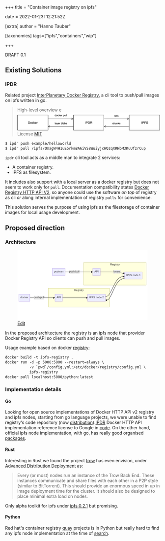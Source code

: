 +++
title = "Container image registry on ipfs"

date = 2022-01-23T12:21:52Z

[extra]
author = "Hanno Tauber"

[taxonomies]
tags=["ipfs","containers","wip"]

+++

DRAFT 0.1

## Existing Solutions

### IPDR

Related project [InterPlanetary Docker Registry](https://github.com/ipdr/ipdr), a cli tool to push/pull images on ipfs written in go.

> High-level overview
e <img src="/assets/blog/container_image_registry_on_ipfs/ipdr_arch.png" />
> License [MIT](https://github.com/ipdr/ipdr/blob/master/LICENSE)

```
$ ipdr push example/helloworld
$ ipdr pull /ipfs/QmagW4H1uE5rkm8A6iVS8WuiyjcWQzqXRHbM3KuUfzrCup
```

`ipdr` cli tool acts as a middle man to integrate 2 services:
- A container registry.
- IPFS as filesystem.

It includes also support with a local server as a docker registry but does not seem to work only for `pull`.  Documentation compatibility states [Docker Registry HTTP API V2](https://docs.docker.com/registry/spec/api/#docker-registry-http-api-v2), so anyone could use the software _on top_ of registry as cli _or_ along internal implementation of registry `pulls` for convenience.

This solution serves the purpose of using ipfs as the filestorage of container images for local usage development.

## Proposed direction

### Architecture

<figure>
<img src="/assets/blog/container_image_registry_on_ipfs/arch.png" />
<figcaption><a href="https://mermaid.live/edit/#pako:eNp1kLkOwjAMhl8l8kyF6NiBCTYmWCNVpnFpRC7lGCrg3UkJiNtDZMXf__s4QWcFQQMHj25gmy03LIezQqNhVbU8uxSGuUtKnRk6yUq9vCHti8zTQYbox_I9xYRWlcKRfMguTLo-tCa3ahcFIiP-mNRPlxcVe3f5CdXsZ6v7PF_l-mMSYbsj-Y-lb0KYgSavUYp8qdNEc4gDaeLQ5FRQj0lFDtxcMpqcwEhrIaP10PSoAs0AU7S70XTQRJ_oAa0k5uX1nbpcAbY9f_0">Edit</a></figcaption>
</figure>

In the proposed architecture the registry is an ipfs node that provider Docker Registry API so clients can push and pull images.

Usage example based on docker [registry](https://docs.docker.com/registry/configuration/):
```
docker build -t ipfs-registry .
docker run -d -p 5000:5000 --restart=always \
           -v `pwd`/config.yml:/etc/docker/registry/config.yml \
           ipfs-registry
docker pull localhost:5000/python:latest
```


### Implementation details

#### Go
Looking for open source implementations of Docker HTTP API v2  registry and ipfs nodes, starting from go language projects, we were unable to find registry's code repository (now [distribution](https://github.com/distribution/distribution)).<a href="#ipdr">IPDR</a> Docker HTTP API implementation reference license to Google in [code](https://github.com/ipdr/ipdr/blob/master/server/registry/registry.go#L1). On the other hand, official ipfs node implementation, with go, has really good organised [packages](https://github.com/ipfs/go-ipfs#packages).

#### Rust
Interesting in Rust we found the project [trow](https://github.com/ContainerSolutions/trow) has even envision, under [Advanced Distribution Deployment](https://github.com/ContainerSolutions/trow/blob/main/docs/ARCHITECTURE.md#advanced-distribution-deployment) as:

> Every (or most) nodes run an instance of the Trow Back End. These instances communicate and share files with each other in a P2P style (similar to BitTorrent). This should provide an enormous speed in up in image deployment time for the cluster. It should also be designed to place minimal extra load on nodes.

Only alpha toolkit for ipfs under [ipfs 0.2.1](https://docs.rs/ipfs/0.2.1/ipfs/) but promising.

#### Python
Red hat's container registry [quay](https://github.com/quay/quay) projects is in Python but really hard to find any ipfs node implementation at the time of [search](https://duckduckgo.com/?q=ipfs+server+node+python&ia=web).
